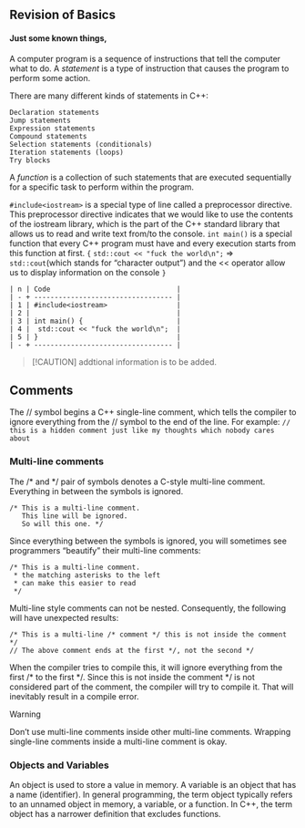 ## Revision of Basics

#### Just some known things,
A computer program is a sequence of instructions that tell the computer what to do. A _statement_ is a type of instruction that causes the program to perform some action.

There are many different kinds of statements in C++:

    Declaration statements
    Jump statements
    Expression statements
    Compound statements
    Selection statements (conditionals)
    Iteration statements (loops)
    Try blocks

A *function* is a collection of such statements that are executed sequentially for a specific task to perform within the program.

`#include<iostream>` is a special type of line called a preprocessor directive. This preprocessor directive indicates that we would like to use the contents of the iostream library, which is the part of the C++ standard library that allows us to read and write text from/to the console.
`int main()` is a special function that every C++ program must have and every execution starts from this function at first.
`{`
`std::cout << "fuck the world\n";` => `std::cout`(which stands for “character output”) and the << operator allow us to display information on the console
`}`

```
| n | Code                               |
| - + ---------------------------------- | 
| 1 | #include<iostream>                 |
| 2 |                                    |
| 3 | int main() {                       |
| 4 |  std::cout << "fuck the world\n";  |
| 5 | }                                  |
| - + ---------------------------------- | 
```
> [!CAUTION]  addtional information is to be added.

## Comments
The // symbol begins a C++ single-line comment, which tells the compiler to ignore everything from the // symbol to the end of the line. For example:
`// this is a hidden comment just like my thoughts which nobody cares about`

### Multi-line comments

The /* and */ pair of symbols denotes a C-style multi-line comment. Everything in between the symbols is ignored.
```
/* This is a multi-line comment.
   This line will be ignored.
   So will this one. */
```
Since everything between the symbols is ignored, you will sometimes see programmers “beautify” their multi-line comments:
```
/* This is a multi-line comment.
 * the matching asterisks to the left
 * can make this easier to read
 */
```
Multi-line style comments can not be nested. Consequently, the following will have unexpected results:
```
/* This is a multi-line /* comment */ this is not inside the comment */
// The above comment ends at the first */, not the second */
```
When the compiler tries to compile this, it will ignore everything from the first /* to the first */. Since this is not inside the comment */ is not considered part of the comment, the compiler will try to compile it. That will inevitably result in a compile error.

> [!WARNING]
> Don’t use multi-line comments inside other multi-line comments. Wrapping single-line comments inside a multi-line comment is okay.

### Objects and Variables
An object is used to store a value in memory. A variable is an object that has a name (identifier).
In general programming, the term object typically refers to an unnamed object in memory, a variable, or a function. In C++, the term object has a narrower definition that excludes functions.
